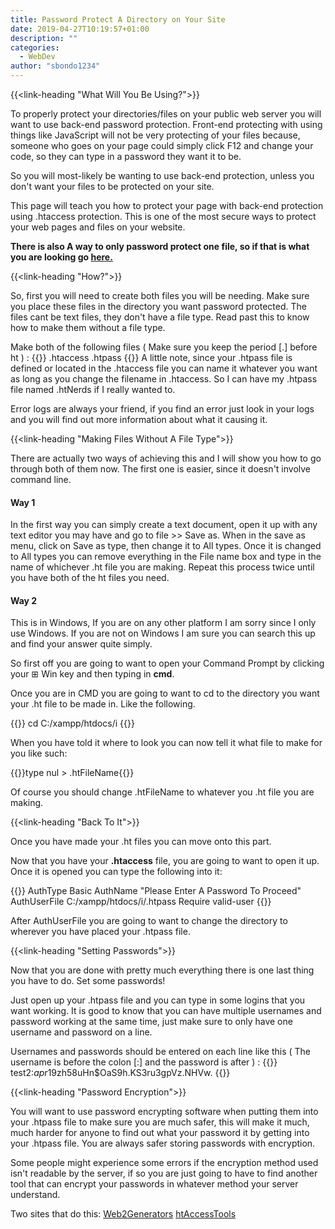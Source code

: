 ```yaml
---
title: Password Protect A Directory on Your Site
date: 2019-04-27T10:19:57+01:00
description: ""
categories:
  - WebDev
author: "sbondo1234"
---
```


{{<link-heading "What Will You Be Using?">}}

To properly protect your directories/files on your public web server you will want to use back-end password protection. Front-end protecting with using things like JavaScript will not be very protecting of your files because, someone who goes on your page could simply click F12 and change your code, so they can type in a password they want it to be.

So you will most-likely be wanting to use back-end protection, unless you don't want your files to be protected on your site.

This page will teach you how to protect your page with back-end protection using .htaccess protection. This is one of the most secure ways to protect your web pages and files on your website.

**There is also A way to only password protect one file, so if that is what you are looking go <a href="http://localhost:1313/log/webdev/password-protect-one-file-on-site/" class="b bb bw pb1 no-underline black dim">here.</a>**

{{<link-heading "How?">}}

So, first you will need to create both files you will be needing. Make sure you place these files in the directory you want password protected. The files cant be text files, they don't have a file type. Read past this to know how to make them without a file type.

Make both of the following files ( Make sure you keep the period [.] before ht ) :
{{<highlight Apache>}}
.htaccess
.htpass
{{</highlight>}}
A little note, since your .htpass file is defined or located in the .htaccess file you can name it whatever you want as long as you change the filename in .htaccess. So I can have my .htpass file named .htNerds if I really wanted to.

Error logs are always your friend, if you find an error just look in your logs and you will find out more information about what it causing it.

{{<link-heading "Making Files Without A File Type">}}

There are actually two ways of achieving this and I will show you how to go through both of them now. The first one is easier, since it doesn't involve command line.

#### Way 1

In the first way you can simply create a text document, open it up with any text editor you may have and go to file >> Save as. When in the save as menu, click on Save as type, then change it to All types. Once it is changed to All types you can remove everything in the File name box and type in the name of whichever .ht file you are making. Repeat this process twice until you have both of the ht files you need.

#### Way 2

This is in Windows, If you are on any other platform I am sorry since I only use Windows. If you are not on Windows I am sure you can search this up and find your answer quite simply.

So first off you are going to want to open your Command Prompt by clicking your ⊞ Win key and then typing in **cmd**.

Once you are in CMD you are going to want to cd to the directory you want your .ht file to be made in. Like the following.

{{<highlight Apache>}} cd C:/xampp/htdocs/i {{</highlight>}}

When you have told it where to look you can now tell it what file to make for you like such:

{{<highlight Apache>}}type nul > .htFileName{{</highlight>}}

Of course you should change .htFileName to whatever you .ht file you are making.

{{<link-heading "Back To It">}}

Once you have made your .ht files you can move onto this part.

Now that you have your **.htaccess** file, you are going to want to open it up. Once it is opened you can type the following into it:

{{<highlight Apache>}}
AuthType Basic
AuthName "Please Enter A Password To Proceed"
AuthUserFile C:/xampp/htdocs/i/.htpass
Require valid-user
{{</highlight>}}

After AuthUserFile you are going to want to change the directory to wherever you have placed your .htpass file.

{{<link-heading "Setting Passwords">}}

Now that you are done with pretty much everything there is one last thing you have to do. Set some passwords!

Just open up your .htpass file and you can type in some logins that you want working. It is good to know that you can have multiple usernames and password working at the same time, just make sure to only have one username and password on a line.

Usernames and passwords should be entered on each line like this ( The username is before the colon [:] and the password is after ) :
{{<highlight Apache>}}
test2:$apr1$9zh58uHn$OaS9h.KS3ru3gpVz.NHVw.
{{</highlight>}}

{{<link-heading "Password Encryption">}}

You will want to use password encrypting software when putting them into your .htpass file to make sure you are much safer, this will make it much, much harder for anyone to find out what your password it by getting into your .htpass file. You are always safer storing passwords with encryption.

Some people might experience some errors if the encryption method used isn't readable by the server, if so you are just going to have to find another tool that can encrypt your passwords in whatever method your server understand.

Two sites that do this: <a class="b bb bw pb1 no-underline black dim" href="https://www.web2generators.com/apache-tools/htpasswd-generator" target="_blank">Web2Generators</a>
<a class="b bb bw pb1 no-underline black dim" href="http://www.htaccesstools.com/htpasswd-generator/" target="_blank">htAccessTools</a>
